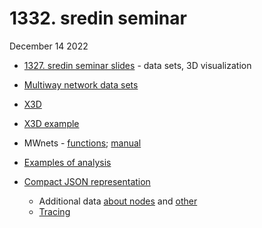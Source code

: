 # 1332. sredin seminar
December 14 2022

  - [1327. sredin seminar slides](https://github.com/bavla/ibm3m/blob/master/docs/sreda1327.pdf) - data sets, 3D visualization
  - [Multiway network data sets](https://github.com/bavla/ibm3m/tree/master/data)
  - [X3D](http://vladowiki.fmf.uni-lj.si/doku.php?id=vlado:work:2m:mwn:x3d)
  - [X3D example](http://vladowiki.fmf.uni-lj.si/doku.php?id=vlado:work:2m:mwn:mwx3d)
  - MWnets - [functions](http://vladowiki.fmf.uni-lj.si/doku.php?id=vlado:work:2m:mwn:ops); [manual](https://github.com/bavla/ibm3m/blob/master/multiway/README.md) 
  - [Examples of analysis](http://vladowiki.fmf.uni-lj.si/doku.php?id=vlado:work:2m:mwn:genova:ana1)

  - [Compact JSON representation](http://vladowiki.fmf.uni-lj.si/doku.php?id=vlado:work:2m:mwn:genova:data#compact_json_representation)
    - Additional data [about nodes](http://vladowiki.fmf.uni-lj.si/doku.php?id=vlado:work:2m:mwn:test#extending_the_data_set_with_data_about_provinces) and [other](http://vladowiki.fmf.uni-lj.si/doku.php?id=vlado:work:2m:mwn:ops#abbreviations_for_regions)
    - [Tracing](http://vladowiki.fmf.uni-lj.si/doku.php?id=vlado:work:2m:mwn:ops)
